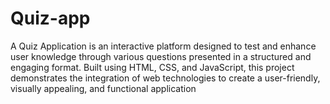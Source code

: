 # Quiz-app
A Quiz Application is an interactive platform designed to test and enhance user knowledge through various questions presented in a structured and engaging format. Built using HTML, CSS, and JavaScript, this project demonstrates the integration of web technologies to create a user-friendly, visually appealing, and functional application
